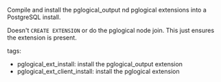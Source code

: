 Compile and install the pglogical_output nd pglogical extensions into a PostgreSQL install.

Doesn't `CREATE EXTENSION` or do the pglogical node join. This just
ensures the extension is present.

tags:

* pglogical_ext_install: install the pglogical_output extension
* pglogical_ext_client_install: install the pglogical extension
